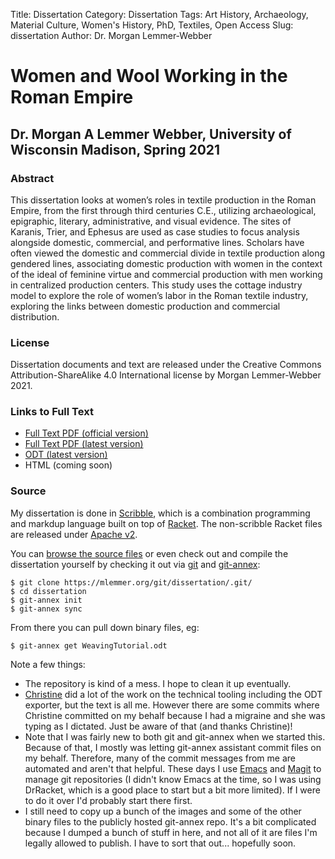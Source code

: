 Title: Dissertation
Category: Dissertation
Tags: Art History, Archaeology, Material Culture, Women's History, PhD, Textiles, Open Access
Slug: dissertation
Author: Dr. Morgan Lemmer-Webber

# Women and Wool Working in the Roman Empire

## Dr. Morgan A Lemmer Webber, University of Wisconsin Madison, Spring 2021 

### Abstract

This dissertation looks at women’s roles in textile production in the Roman
Empire, from the first through third centuries C.E., utilizing archaeological,
epigraphic, literary, administrative, and visual evidence. The sites of Karanis, Trier,
and Ephesus are used as case studies to focus analysis alongside domestic,
commercial, and performative lines. Scholars have often viewed the domestic and
commercial divide in textile production along gendered lines, associating domestic
production with women in the context of the ideal of feminine virtue and
commercial production with men working in centralized production centers. This
study uses the cottage industry model to explore the role of women’s labor in the
Roman textile industry, exploring the links between domestic production and
commercial distribution.

### License

Dissertation documents and text are released under the Creative Commons Attribution-ShareAlike 4.0 International license by Morgan Lemmer-Webber 2021.

### Links to Full Text

* [Full Text PDF (official version)]({static}/dissertation/Dissertation-official.pdf)
* [Full Text PDF (latest version)]({static}/dissertation/Dissertation.pdf)
* [ODT (latest version)]({static}/dissertation/Dissertation.odt)
* HTML (coming soon)

### Source

My dissertation is done in
[Scribble](https://docs.racket-lang.org/scribble/),
which is a combination programming and markdup language built on top of
[Racket](https://racket-lang.org/).
The non-scribble Racket files are released under
[Apache v2](https://www.apache.org/licenses/LICENSE-2.0.html).

You can [browse the source files](https://mlemmer.org/git/dissertation/)
or even check out and compile the dissertation yourself by checking it
out via [git](https://git-scm.com/) and [git-annex](https://git-annex.branchable.com/):

```
$ git clone https://mlemmer.org/git/dissertation/.git/
$ cd dissertation
$ git-annex init
$ git-annex sync
```

From there you can pull down binary files, eg:

```
$ git-annex get WeavingTutorial.odt
```

Note a few things:

* The repository is kind of a mess.  I hope to clean it up eventually.
* [Christine](https://dustycloud.org/) did a lot of the work on the technical tooling including the ODT exporter, but the text is all me.  However there are some commits where Christine committed on my behalf because I had a migraine and she was typing as I dictated.  Just be aware of that (and thanks Christine)!
* Note that I was fairly new to both git and git-annex when we started this.  Because of that, I mostly was letting git-annex assistant commit files on my behalf.  Therefore, many of the commit messages from me are automated and aren't that helpful.  These days I use [Emacs](https://www.gnu.org/software/emacs/) and [Magit](https://magit.vc/) to manage git repositories (I didn't know Emacs at the time, so I was using DrRacket, which is a good place to start but a bit more limited).  If I were to do it over I'd probably start there first.
* I still need to copy up a bunch of the images and some of the other binary files to the publicly hosted git-annex repo.  It's a bit complicated because I dumped a bunch of stuff in here, and not all of it are files I'm legally allowed to publish.  I have to sort that out... hopefully soon.
